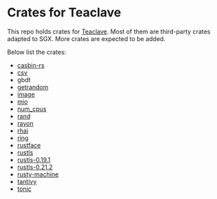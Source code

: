 # Crates for Teaclave

This repo holds crates for [Teaclave](https://github.com/apache/incubator-teaclave). 
Most of them are third-party crates adapted to SGX. More crates are expected to be added.

Below list the crates:

- [casbin-rs](https://github.com/casbin/casbin-rs/tree/2bd7ef5723cbf6da58a4905f389bd1a29359243f)
- [csv](https://github.com/BurntSushi/rust-csv/tree/574ae1ff64693b42ae0ce153926d9a0a5d546936)
- gbdt
- [getrandom](https://github.com/rust-random/getrandom/tree/2e483d68aaa57168a84489349d6473b492e05478)
- [image](https://github.com/image-rs/image/tree/2a79d33e663d27e402c76bfc6aa5ca78b1cc9895)
- [mio](https://github.com/tokio-rs/mio/tree/7ed74bf478230a0cfa7543901f6be6df8bb3602e)
- [num_cpus](https://github.com/seanmonstar/num_cpus/tree/e437b9d9083d717692e35d917de8674a7987dd06)
- [rand](https://github.com/rust-random/rand/tree/3543f4b0258ecec04be570bbe9dc6e50d80bd3c1)
- [rayon](https://github.com/rayon-rs/rayon/tree/3883630e0bcdcfd152fad36352893662a5bb380e)
- [rhai](https://github.com/rhaiscript/rhai/tree/fd162ab99f9e8cf34fb36fee07ac8e52520e7c49)
- [ring](https://github.com/briansmith/ring/tree/9cc0d45f4d8521f467bb3a621e74b1535e118188)
- [rustface](https://github.com/atomashpolskiy/rustface/tree/93c97ed7d0fa1cc3553f5483d865292cc37ceb98)
- [rustls](https://github.com/rustls/rustls/tree/92600efb4f6cc25bfe0c133b0b922d915ed826e3)
- [rustls-0.19.1](https://github.com/rustls/rustls/tree/3c390ef7c459cc1ef2504bd9d1fefdcb7eea1c20)
- [rustls-0.21.2](https://github.com/rustls/rustls/tree/5053fde25bb0fde5715a95601a62c8fae626600e)
- [rusty-machine](https://github.com/AtheMathmo/rusty-machine/tree/e7cc57fc5e0f384aeb19169336deb5f66655c76a)
- [tantivy](https://github.com/quickwit-oss/tantivy/tree/6761237ec71b4e25ee4b5661e794b4755c6c5e56)
- [tonic](https://github.com/hyperium/tonic/tree/ae7580160431cd25c1eecda4c85014ef6ce8d93f)
